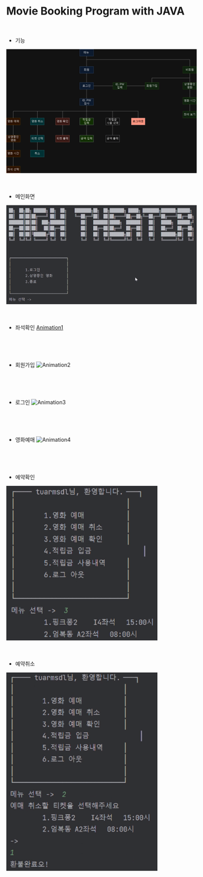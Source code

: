 # Movie Booking Program with JAVA
<br>

+ 기능
<img width="600" alt="image" src="https://github.com/cysim506/CinemaProject/blob/main/block.png">
<br>
<br>
<br>


+ 메인화면
<img width="600" alt="image" src="https://github.com/cysim506/CinemaProject/blob/main/main.png">  
<br>
<br>
<br>


+ 좌석확인
[Animation1](https://github.com/cysim506/CinemaProject/blob/main/Animation1.gif)
<br>
<br>
<br>


+ 회원가입
![Animation2](https://github.com/cysim506/CinemaProject/blob/main/Animation2.gif)
<br>
<br>
<br>


+ 로그인
![Animation3](https://github.com/cysim506/CinemaProject/blob/main/Animation3.gif)
<br>
<br>
<br>


+ 영화예매
![Animation4](https://github.com/cysim506/CinemaProject/blob/main/Animation4.gif)
<br>
<br>
<br>


+ 예약확인
<img width="400" alt="image" src="https://github.com/cysim506/CinemaProject/blob/main/ticket.png">
<br>
<br>
<br>


+ 예약취소
<img width="400" alt="image" src="https://github.com/cysim506/CinemaProject/blob/main/refund.png">
